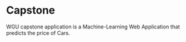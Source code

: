 # Capstone
WGU capstone application is a Machine-Learning Web Application that predicts the price of Cars.
